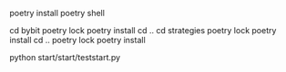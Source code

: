 poetry install
poetry shell


cd bybit
poetry lock
poetry install
cd ..
cd strategies
poetry lock
poetry install
cd ..
poetry lock
poetry install


python start/start/teststart.py